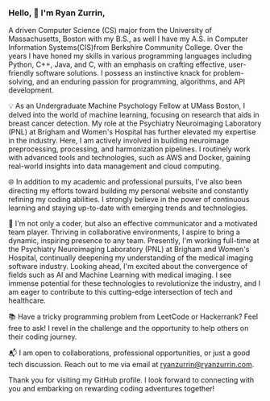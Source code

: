 ### Hello, 👋 I'm Ryan Zurrin, 

A driven Computer Science (CS) major from the University of Massachusetts, Boston with my B.S., as well I have my A.S. in Computer Information Systems(CIS)from Berkshire Community College. Over the years I have honed my skills in various programming languages including Python, C++, Java, and C, with an emphasis on crafting effective, user-friendly software solutions. I possess an instinctive knack for problem-solving, and an enduring passion for programming, algorithms, and API development.

💡 As an Undergraduate Machine Psychology Fellow at UMass Boston, I delved into the world of machine learning, focusing on research that aids in breast cancer detection. My role at the Psychiatry Neuroimaging Laboratory (PNL) at Brigham and Women's Hospital has further elevated my expertise in the industry. Here, I am actively involved in building neuroimage preprocessing, processing, and harmonization pipelines. I routinely work with advanced tools and technologies, such as AWS and Docker, gaining real-world insights into data management and cloud computing.

🌐 In addition to my academic and professional pursuits, I've also been directing my efforts toward building my personal website and constantly refining my coding abilities. I strongly believe in the power of continuous learning and staying up-to-date with emerging trends and technologies.

👥 I'm not only a coder, but also an effective communicator and a motivated team player. Thriving in collaborative environments, I aspire to bring a dynamic, inspiring presence to any team. Presently, I'm working full-time at the Psychiatry Neuroimaging Laboratory (PNL) at Brigham and Women's Hospital, continually deepening my understanding of the medical imaging software industry. Looking ahead, I'm excited about the convergence of fields such as AI and Machine Learning with medical imaging. I see immense potential for these technologies to revolutionize the industry, and I am eager to contribute to this cutting-edge intersection of tech and healthcare.

📚 Have a tricky programming problem from LeetCode or Hackerrank? Feel free to ask! I revel in the challenge and the opportunity to help others on their coding journey.

📬 I am open to collaborations, professional opportunities, or just a good tech discussion. Reach out to me via email at ryanzurrin@ryanzurrin.com.

Thank you for visiting my GitHub profile. I look forward to connecting with you and embarking on rewarding coding adventures together!

<!--
**RyanZurrin/RyanZurrin** is a ✨ _special_ ✨ repository because its `README.md` (this file) appears on your GitHub profile.

Here are some ideas to get you started:

- 🔭 I’m currently working on ...
- 🌱 I’m currently learning ...
- 👯 I’m looking to collaborate on ...
- 🤔 I’m looking for help with ...
- 💬 Ask me about ...
- 📫 How to reach me: ...
- 😄 Pronouns: ...
- ⚡ Fun fact: ...

## GitHub Stats
![Your Repository's Stats](https://github-readme-stats.vercel.app/api?username=RyanZurrin&show_icons=true)

## Random Joke Generator
![Jokes Card](https://readme-jokes.vercel.app/api)

## Most Used Languages
![Your Repository's Stats](https://github-readme-stats.vercel.app/api/top-langs/?username=RyanZurrin&theme=blue-green)
## Profile View Counter
![Profile View Counter](https://komarev.com/ghpvc/?username=RyanZurrin)
## Contributors Badge
![Your Repository's Stats](https://contrib.rocks/image?repo=RyanZurrin/PhysicsFormulaClass_lessDependecnies)
-->







